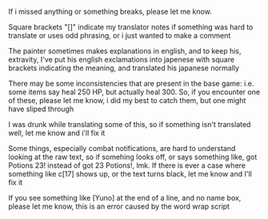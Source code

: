 If i missed anything or something breaks, please let me know.

Square brackets "[]" indicate my translator notes if something was hard to translate or uses odd phrasing, or i just wanted to make a comment

The painter sometimes makes explanations in english, and to keep his, extravity, I've put his english exclamations into japenese with square brackets indicating the meaning, and translated his japanese normally

There may be some inconsistencies that are present in the base game: i.e. some items say heal 250 HP, but actually heal 300. So, if you encounter one of these, please let me know, i did my best to catch them, but one might have sliped through

I was drunk while translating some of this, so if something isn't translated well, let me know and i'll fix it

Some things, especially combat notifications, are hard to understand looking at the raw text, so if somehing looks off, or says something like, got Potions 23! instead of got 23 Potions!, lmk.
If there is ever a case where something like c[17] shows up, or the text turns black, let me know and I'll fix it

If you see something like [Yuno] at the end of a line, and no name box, please let me know, this is an error caused by the word wrap script
